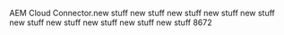 AEM Cloud Connector.new stuff
new stuff
new stuff
new stuff
new stuff
new stuff
new stuff
new stuff
new stuff
new stuff
8672
